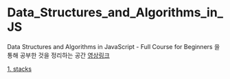 # Data_Structures_and_Algorithms_in_JS

Data Structures and Algorithms in JavaScript - Full Course for Beginners 을 통해 공부한 것을 정리하는 공간
[영상링크](https://www.youtube.com/watch?v=t2CEgPsws3U&list=PLWKjhJtqVAbkso-IbgiiP48n-O-JQA9PJ&index=13)

[1. stacks](1_stacks.js)
